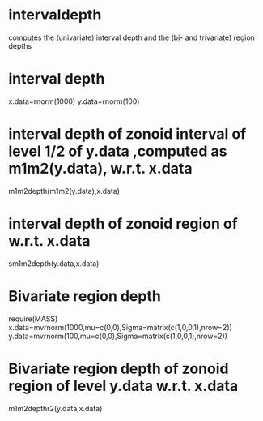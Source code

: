 # intervaldepth
computes the (univariate) interval depth and the (bi- and trivariate) region depths 


# interval depth
x.data=rnorm(1000)
y.data=rnorm(100)
# interval depth of zonoid interval of level 1/2 of y.data ,computed as m1m2(y.data), w.r.t. x.data
m1m2depth(m1m2(y.data),x.data)
# interval depth of zonoid region of w.r.t. x.data
sm1m2depth(y.data,x.data)

# Bivariate region depth
require(MASS)
x.data=mvrnorm(1000,mu=c(0,0),Sigma=matrix(c(1,0,0,1),nrow=2))
y.data=mvrnorm(100,mu=c(0,0),Sigma=matrix(c(1,0,0,1),nrow=2))
# Bivariate region depth of zonoid region of level y.data w.r.t. x.data
m1m2depthr2(y.data,x.data)
